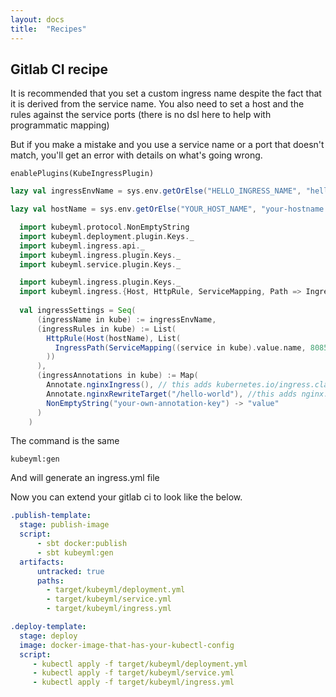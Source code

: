 ```yaml
---
layout: docs
title:  "Recipes"
---
```

## Gitlab CI recipe

It is recommended that you set a custom ingress name despite the fact that it is derived from the service name.
You also need to set a host and the rules against the service ports (there is no dsl here to help with programmatic mapping)

But if you make a mistake and you use a service name or a port that doesn't match, you'll get an error with details
on what's going wrong.


```
enablePlugins(KubeIngressPlugin)
```


```scala
lazy val ingressEnvName = sys.env.getOrElse("HELLO_INGRESS_NAME", "helloworld-ingress-test")

lazy val hostName = sys.env.getOrElse("YOUR_HOST_NAME", "your-hostname.yourdomain.smth")

  import kubeyml.protocol.NonEmptyString
  import kubeyml.deployment.plugin.Keys._
  import kubeyml.ingress.api._
  import kubeyml.ingress.plugin.Keys._
  import kubeyml.service.plugin.Keys._

  import kubeyml.ingress.plugin.Keys._
  import kubeyml.ingress.{Host, HttpRule, ServiceMapping, Path => IngressPath}
  
  val ingressSettings = Seq(
      (ingressName in kube) := ingressEnvName,
      (ingressRules in kube) := List(
        HttpRule(Host(hostName), List(
          IngressPath(ServiceMapping((service in kube).value.name, 8085), "/hello-world")
        ))
      ),
      (ingressAnnotations in kube) := Map(
        Annotate.nginxIngress(), // this adds kubernetes.io/ingress.class: nginx
        Annotate.nginxRewriteTarget("/hello-world"), //this adds nginx.ingress.kubernetes.io/rewrite-target: /hello-world
        NonEmptyString("your-own-annotation-key") -> "value"
      )
    )
```

The command is the same
```sbtshell
kubeyml:gen
```

And will generate an ingress.yml file


Now you can extend your gitlab ci to look like the below.
```yaml
.publish-template:
  stage: publish-image
  script:
      - sbt docker:publish
      - sbt kubeyml:gen
  artifacts:
      untracked: true
      paths:
        - target/kubeyml/deployment.yml
        - target/kubeyml/service.yml
        - target/kubeyml/ingress.yml

.deploy-template:
  stage: deploy
  image: docker-image-that-has-your-kubectl-config
  script:
     - kubectl apply -f target/kubeyml/deployment.yml
     - kubectl apply -f target/kubeyml/service.yml
     - kubectl apply -f target/kubeyml/ingress.yml
```

